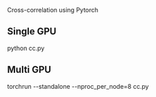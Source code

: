 Cross-correlation using Pytorch

## Single GPU
python cc.py

## Multi GPU
torchrun --standalone --nproc_per_node=8 cc.py
